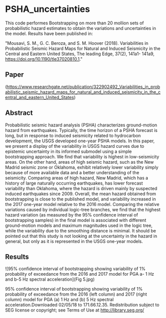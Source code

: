 # PSHA_uncertainties
This code performes Bootstrapping on more than 20 mollion sets of probabilistic hazard estimates to obtain the variations and uncertainties in the model. Results have been published in:

"Mousavi, S. M., G. C. Beroza, and S. M. Hoover (2018). Variabilities in Probabilistic Seismic Hazard Maps
for Natural and Induced Seismicity in the Central and Eastern United States, The leading Edge, 37(2), 141a1-
141a9, https://doi.org/10.1190/tle37020810.1."

## Paper
(https://www.researchgate.net/publication/322902492_Variabilities_in_probabilistic_seismic_hazard_maps_for_natural_and_induced_seismicity_in_the_central_and_eastern_United_States)

## Abstract
Probabilistic seismic hazard analysis (PSHA) characterizes ground-motion hazard from earthquakes. Typically, the time horizon of a PSHA forecast is long, but in response to induced seismicity related to hydrocarbon development, the USGS developed one-year PSHA models. In this paper, we present a display of the variability in USGS hazard curves due to epistemic uncertainty in its informed submodel using a simple bootstrapping approach. We find that variability is highest in low-seismicity areas. On the other hand, areas of high seismic hazard, such as the New Madrid seismic zone or Oklahoma, exhibit relatively lower variability simply because of more available data and a better understanding of the seismicity. Comparing areas of high hazard, New Madrid, which has a history of large naturally occurring earthquakes, has lower forecast variability than Oklahoma, where the hazard is driven mainly by suspected induced earthquakes since 2009. Overall, the mean hazard obtained from bootstrapping is close to the published model, and variability increased in the 2017 one-year model relative to the 2016 model. Comparing the relative variations caused by individual logic-tree branches, we find that the highest hazard variation (as measured by the 95% confidence interval of bootstrapping samples) in the final model is associated with different ground-motion models and maximum magnitudes used in the logic tree, while the variability due to the smoothing distance is minimal. It should be pointed out that this study is not looking at the uncertainty in the hazard in general, but only as it is represented in the USGS one-year models.

## Results
![95% confidence interval of bootstrapping showing variability of 1% probability of exceedance from the 2016 and 2017 model for PGA a- 1 Hz and b-5 Hz spectral acceleration](Fig 5.jpg)

95% confidence interval of bootstrapping showing variability of 1% probability of exceedance from the 2016 (left column) and 2017 (right column) model for PGA (a) 1 Hz and (b) 5 Hz spectral acceleration.Downloaded 02/05/18 to 171.66.12.35. Redistribution subject to SEG license or copyright; see Terms of Use at http://library.seg.org/
 

